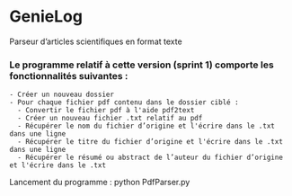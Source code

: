 # GenieLog
Parseur d’articles scientifiques en format texte

### Le programme relatif à cette version (sprint 1) comporte les fonctionnalités suivantes :
    - Créer un nouveau dossier
    - Pour chaque fichier pdf contenu dans le dossier ciblé :
      - Convertir le fichier pdf à l'aide pdf2text
      - Créer un nouveau fichier .txt relatif au pdf
      - Récupérer le nom du fichier d’origine et l'écrire dans le .txt dans une ligne
      - Récupérer le titre du fichier d’origine et l'écrire dans le .txt dans une ligne
      - Récupérer le résumé ou abstract de l’auteur du fichier d’origine et l'écrire dans le .txt
    
Lancement du programme : python PdfParser.py
